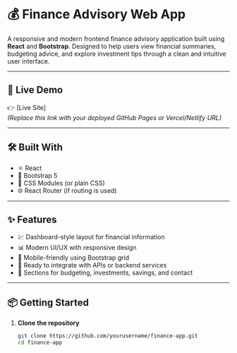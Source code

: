 # 💰 Finance Advisory Web App

A responsive and modern frontend finance advisory application built using **React** and **Bootstrap**. Designed to help users view financial summaries, budgeting advice, and explore investment tips through a clean and intuitive user interface.

---

## 🚀 Live Demo

👉 [Live Site]  
*(Replace this link with your deployed GitHub Pages or Vercel/Netlify URL)*

---

## 🛠️ Built With

- ⚛️ React
- 🎨 Bootstrap 5
- 📁 CSS Modules (or plain CSS)
- 🌐 React Router (if routing is used)

---

## ✨ Features

- 💹 Dashboard-style layout for financial information
- 📊 Modern UI/UX with responsive design
- 📱 Mobile-friendly using Bootstrap grid
- 🔗 Ready to integrate with APIs or backend services
- 💼 Sections for budgeting, investments, savings, and contact

---

## 📦 Getting Started

1. **Clone the repository**
   ```bash
   git clone https://github.com/yourusername/finance-app.git
   cd finance-app
